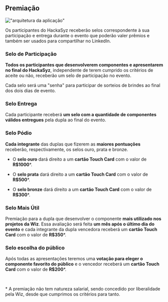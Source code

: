 ## Premiação

!["arquitetura da aplicação"](https://media.giphy.com/media/IecUzV348xgsnlBJWE/source.gif "arquitetura da aplicação")


Os participantes do HackaSyz receberão selos correspondente à sua participação e entrega durante o evento que poderão valer prêmios e também ser usados para compartilhar no LinkedIn.


### Selo de Participação
**Todos os participantes que desenvolverem componentes e apresentarem no final do HackaSyz**, independente de terem cumprido os critérios de aceite ou não, receberão um selo de participação no evento. 

Cada selo será uma "senha" para participar de sorteios de brindes ao final dos dois dias de evento. 

### Selo Entrega
Cada participante receberá **um selo com a quantidade de componentes válidos entregues** pela dupla ao final do evento.

### Selo Pódio 
**Cada integrante** das duplas que fizerem as **maiores pontuações** receberão, respectivamente, os selos ouro, prata e bronze. 

- O **selo ouro** dará direito a um **cartão Touch Card** com o valor de **R$1000***.  

- O **selo prata** dará direito a um **cartão Touch Card** com o valor de **R$500***.  

- O **selo bronze** dará direito a um **cartão Touch Card** com o valor de **R$300***.  

### Selo Mais Útil

Premiação para a dupla que desenvolver o componente **mais utilizado nos projetos da Wiz**. Essa avaliação será feita **um mês após o último dia do evento** e cada integrante da dupla vencedora receberá um **cartão Touch Card** com o valor de **R$350***.

### Selo escolha do público

Após todas as apresentações teremos uma **votação para eleger o componente favorito do público** e o vencedor receberá um **cartão Touch Card** com o valor de **R$200***.

<br>

\* A premiação não tem natureza salarial, sendo concedido por liberalidade pela Wiz, desde que cumprimos os critérios para tanto. 

